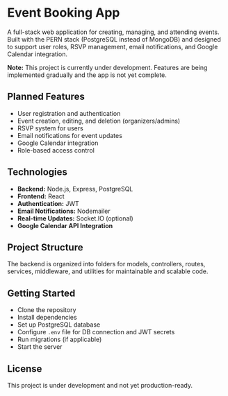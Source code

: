 # Event Booking App

A full-stack web application for creating, managing, and attending events. Built with the PERN stack (PostgreSQL instead of MongoDB) and designed to support user roles, RSVP management, email notifications, and Google Calendar integration.  

**Note:** This project is currently under development. Features are being implemented gradually and the app is not yet complete.

## Planned Features

- User registration and authentication
- Event creation, editing, and deletion (organizers/admins)
- RSVP system for users
- Email notifications for event updates
- Google Calendar integration
- Role-based access control

## Technologies

- **Backend:** Node.js, Express, PostgreSQL
- **Frontend:** React
- **Authentication:** JWT
- **Email Notifications:** Nodemailer
- **Real-time Updates:** Socket.IO (optional)
- **Google Calendar API Integration**

## Project Structure

The backend is organized into folders for models, controllers, routes, services, middleware, and utilities for maintainable and scalable code.

## Getting Started

- Clone the repository
- Install dependencies
- Set up PostgreSQL database
- Configure `.env` file for DB connection and JWT secrets
- Run migrations (if applicable)
- Start the server

## License

This project is under development and not yet production-ready.